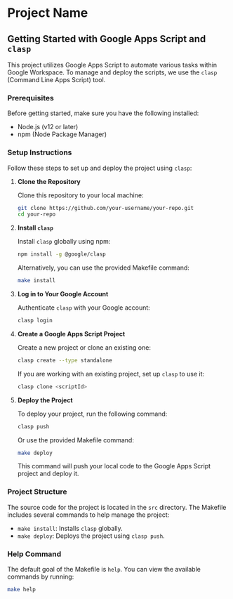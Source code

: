 # Project Name

## Getting Started with Google Apps Script and `clasp`

This project utilizes Google Apps Script to automate various tasks within Google Workspace. To manage and deploy the scripts, we use the `clasp` (Command Line Apps Script) tool.

### Prerequisites

Before getting started, make sure you have the following installed:

- Node.js (v12 or later)
- npm (Node Package Manager)

### Setup Instructions

Follow these steps to set up and deploy the project using `clasp`:

1. **Clone the Repository**

    Clone this repository to your local machine:

    ```bash
    git clone https://github.com/your-username/your-repo.git
    cd your-repo
    ```

2. **Install `clasp`**

    Install `clasp` globally using npm:

    ```bash
    npm install -g @google/clasp
    ```

    Alternatively, you can use the provided Makefile command:

    ```bash
    make install
    ```

3. **Log in to Your Google Account**

    Authenticate `clasp` with your Google account:

    ```bash
    clasp login
    ```

4. **Create a Google Apps Script Project**

    Create a new project or clone an existing one:

    ```bash
    clasp create --type standalone
    ```

    If you are working with an existing project, set up `clasp` to use it:

    ```bash
    clasp clone <scriptId>
    ```

5. **Deploy the Project**

    To deploy your project, run the following command:

    ```bash
    clasp push
    ```

    Or use the provided Makefile command:

    ```bash
    make deploy
    ```

    This command will push your local code to the Google Apps Script project and deploy it.

### Project Structure

The source code for the project is located in the `src` directory. The Makefile includes several commands to help manage the project:

- `make install`: Installs `clasp` globally.
- `make deploy`: Deploys the project using `clasp push`.

### Help Command

The default goal of the Makefile is `help`. You can view the available commands by running:

```bash
make help
